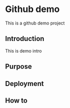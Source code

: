 # Github demo

This is a github demo project

## Introduction

This is demo intro

## Purpose

## Deployment

## How to
